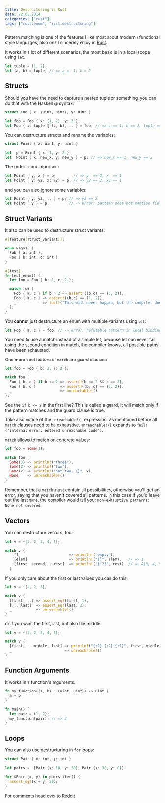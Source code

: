 ```yaml
---
title: Destructuring in Rust
date: 22.01.2014
categories: ["rust"]
tags: ["rust:enum", "rust:destructuring"]
---
```


Pattern matching is one of the features I like most about modern / functional style languages, also one I sincerely enjoy in [Rust](http://rust-lang.org).

It works in a lot of different scenarios, the most basic is in a local scope using `let`.

```rust
let tuple = (1, 2);
let (a, b) = tuple; // => a =  1; b = 2
```

## Structs
Should you have the need to capture a nested tuple or something, you can do that with the Haskell @ syntax:

```rust
struct Foo { x: (uint, uint), y: uint }

let foo = Foo { x: (1, 2), y: 3 };
let Foo { x: tuple @ (a, b), .. } = foo; // => a == 1; b == 2; tuple == (1, 2)
```

You can destructure structs and rename the variables:

```rust
struct Point { x: uint, y: uint }

let  p = Point { x: 1, y: 2 };
let  Point { x: new_x, y: new_y } = p; // => new_x == 1, new_y == 2
```

The order is not important:

```rust
let Point { y, x } = p;        // => y  == 2, x  == 1
let Point { y: y2, x: x2} = p; // => y2 == 2, x2 == 1
```

and you can also ignore some variables:

```rust
let Point { y: y3, .. } = p; // => y3 == 2
let Point { y } = p;         // -> error: pattern does not mention field `x`
```


## Struct Variants
It also can be used to destructure struct variants:

```rust
#[feature(struct_variant)];

enum Fagazi {
  Fob { a: int },
  Foo { b: int, c: int }
}

#[test]
fn test_enum() {
  let foo = Foo { b: 1, c: 2 };

  match foo {
    Foo { b, c } if b > 2 => assert!((b,c) == (1, 2)),
    Foo { b, c } => assert!((b,c) == (1, 2)),
    _            => fail!("This will never happen, but the compiler doesn't know")
  };
}
```

You __cannot__ just destructure an enum with multiple variants using `let`:

```rust
let Foo { b, c } = foo; // -> error: refutable pattern in local binding
```

You need to use a match instead of a simple let, because let can never fail using the second condition in match, the compiler knows, all possible paths have been exhausted.

One more cool feature of `match` are guard clauses:

```rust
let foo = Foo { b: 3, c: 2 };

match foo {
  Foo { b, c } if b <= 2 => assert!(b <= 2 && c == 2),
  Foo { b, c }           => assert!((b, c) == (3, 2)),
  _                      => unreachable!()
};
```

See the `if b <= 2` in the first line? This is called a guard, it will match only if the pattern matches and the guard clause is true.

Take also notice of the `unreachable!()` expression. As mentioned before all `match` clauses need to be exhaustive. `unreachable!()` expands to `fail!("internal error: entered unreachable code")`.


`match` allows to match on concrete values:

```rust
let foo = Some(1);

match foo {
  Some(3) => println!("three"),
  Some(2) => println!("two"),
  Some(v) => println!("not two, {}", v),
  None    => unreachable!()
}
```

Remember, that a `match` must contain all possibilities, otherwise you'll get an error, saying that you haven't covered all patterns. In this case if you'd leave out the last `None`, the compiler would tell you:  `non-exhaustive patterns: None not covered`.

## Vectors
You can destructure vectors, too:

```rust
let v = ~[1, 2, 3, 4, 5];

match v {
    []                       => println!("empty"),
    [elem]                   => println!("{}", elem),   // => 1
    [first, second, ..rest]  => println!("{:?}", rest)  // => &[3, 4, 5]
  }
```

If you only care about the first or last values you can do this:

```rust
let v = ~[1, 2, 3];

match v {
  [first, ..] => assert_eq!(first, 1),
  [.., last]  => assert_eq!(last, 3),
  _           => unreachable!()
}
```

or if you want the first, last, but also the middle:

```rust
let v = ~[1, 2, 3, 4, 5];

match v {
  [first, .. middle, last] => println!("{:?} {:?} {:?}", first, middle, last),
  _                        => unreachable!()
}
```

## Function Arguments
It works in a function's arguments:

```rust
fn my_function((a, b) : (uint, uint)) -> uint {
  a + b
}

fn main() {
  let pair = (1, 2);
  my_function(pair); // => 3
}
```

## Loops
You can also use destructuring in `for` loops:

```rust
struct Pair { x: int, y: int }

let pairs = ~[Pair {x: 10, y: 20}, Pair {x: 30, y: 0}]; 
  
for &Pair {x, y} in pairs.iter() {
  assert_eq!(x + y, 30);
}
```

For comments head over to [Reddit](http://www.reddit.com/r/rust/comments/1vu6v5/examples_of_destructuring_in_rust/)

